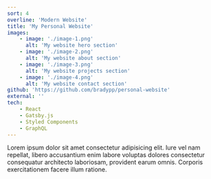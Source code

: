 ```yaml
---
sort: 4
overline: 'Modern Website'
title: 'My Personal Website'
images:
    - image: './image-1.png'
      alt: 'My website hero section'
    - image: './image-2.png'
      alt: 'My website about section'
    - image: './image-3.png'
      alt: 'My website projects section'
    - image: './image-4.png'
      alt: 'My website contact section'
github: 'https://github.com/bradypp/personal-website'
external: ''
tech:
    - React
    - Gatsby.js
    - Styled Components
    - GraphQL
---
```


Lorem ipsum dolor sit amet consectetur adipisicing elit. Iure vel nam repellat, libero accusantium enim labore voluptas dolores consectetur consequatur architecto laboriosam, provident earum omnis. Corporis exercitationem facere illum ratione.
